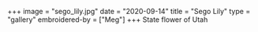 +++
image = "sego_lily.jpg"
date = "2020-09-14"
title = "Sego Lily"
type = "gallery"
embroidered-by = ["Meg"]
+++
State flower of  Utah